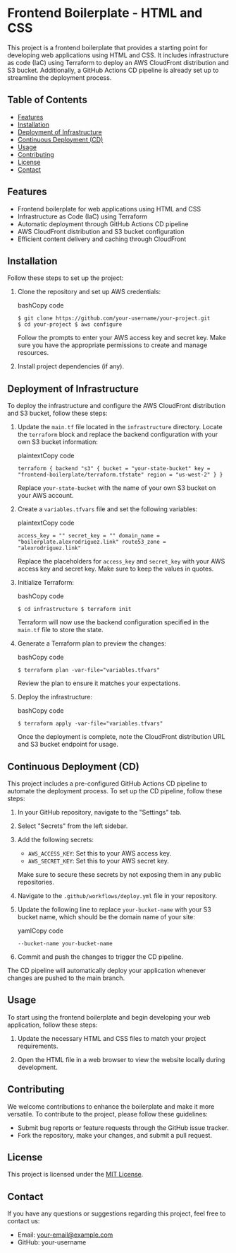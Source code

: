 Frontend Boilerplate - HTML and CSS
===================================

This project is a frontend boilerplate that provides a starting point for developing web applications using HTML and CSS. It includes infrastructure as code (IaC) using Terraform to deploy an AWS CloudFront distribution and S3 bucket. Additionally, a GitHub Actions CD pipeline is already set up to streamline the deployment process.

Table of Contents
-----------------

-   [Features](https://chat.openai.com/#features)
-   [Installation](https://chat.openai.com/#installation)
-   [Deployment of Infrastructure](https://chat.openai.com/#deployment-of-infrastructure)
-   [Continuous Deployment (CD)](https://chat.openai.com/#continuous-deployment-cd)
-   [Usage](https://chat.openai.com/#usage)
-   [Contributing](https://chat.openai.com/#contributing)
-   [License](https://chat.openai.com/#license)
-   [Contact](https://chat.openai.com/#contact)

Features
--------

-   Frontend boilerplate for web applications using HTML and CSS
-   Infrastructure as Code (IaC) using Terraform
-   Automatic deployment through GitHub Actions CD pipeline
-   AWS CloudFront distribution and S3 bucket configuration
-   Efficient content delivery and caching through CloudFront

Installation
------------

Follow these steps to set up the project:

1.  Clone the repository and set up AWS credentials:

    bashCopy code

    `$ git clone https://github.com/your-username/your-project.git $ cd your-project $ aws configure`

    Follow the prompts to enter your AWS access key and secret key. Make sure you have the appropriate permissions to create and manage resources.

2.  Install project dependencies (if any).

Deployment of Infrastructure
----------------------------

To deploy the infrastructure and configure the AWS CloudFront distribution and S3 bucket, follow these steps:

1.  Update the `main.tf` file located in the `infrastructure` directory. Locate the `terraform` block and replace the backend configuration with your own S3 bucket information:

    plaintextCopy code

    `terraform { backend "s3" { bucket = "your-state-bucket" key = "frontend-boilerplate/terraform.tfstate" region = "us-west-2" } }`

    Replace `your-state-bucket` with the name of your own S3 bucket on your AWS account.

2.  Create a `variables.tfvars` file and set the following variables:

    plaintextCopy code

    `access_key = "" secret_key = "" domain_name = "boilerplate.alexrodriguez.link" route53_zone = "alexrodriguez.link"`

    Replace the placeholders for `access_key` and `secret_key` with your AWS access key and secret key. Make sure to keep the values in quotes.

3.  Initialize Terraform:

    bashCopy code

    `$ cd infrastructure $ terraform init`

    Terraform will now use the backend configuration specified in the `main.tf` file to store the state.

4.  Generate a Terraform plan to preview the changes:

    bashCopy code

    `$ terraform plan -var-file="variables.tfvars"`

    Review the plan to ensure it matches your expectations.

5.  Deploy the infrastructure:

    bashCopy code

    `$ terraform apply -var-file="variables.tfvars"`

    Once the deployment is complete, note the CloudFront distribution URL and S3 bucket endpoint for usage.

Continuous Deployment (CD)
--------------------------

This project includes a pre-configured GitHub Actions CD pipeline to automate the deployment process. To set up the CD pipeline, follow these steps:

1.  In your GitHub repository, navigate to the "Settings" tab.

2.  Select "Secrets" from the left sidebar.

3.  Add the following secrets:

    -   `AWS_ACCESS_KEY`: Set this to your AWS access key.
    -   `AWS_SECRET_KEY`: Set this to your AWS secret key.

    Make sure to secure these secrets by not exposing them in any public repositories.

4.  Navigate to the `.github/workflows/deploy.yml` file in your repository.

5.  Update the following line to replace `your-bucket-name` with your S3 bucket name, which should be the domain name of your site:

    yamlCopy code

    `--bucket-name your-bucket-name`

6.  Commit and push the changes to trigger the CD pipeline.

The CD pipeline will automatically deploy your application whenever changes are pushed to the main branch.

Usage
-----

To start using the frontend boilerplate and begin developing your web application, follow these steps:

1.  Update the necessary HTML and CSS files to match your project requirements.

2.  Open the HTML file in a web browser to view the website locally during development.

Contributing
------------

We welcome contributions to enhance the boilerplate and make it more versatile. To contribute to the project, please follow these guidelines:

-   Submit bug reports or feature requests through the GitHub issue tracker.
-   Fork the repository, make your changes, and submit a pull request.

License
-------

This project is licensed under the [MIT License](https://chat.openai.com/LICENSE).

Contact
-------

If you have any questions or suggestions regarding this project, feel free to contact us:

-   Email: <your-email@example.com>
-   GitHub: your-username